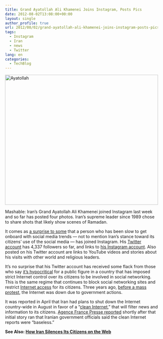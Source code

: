 ```yaml
---
title: Grand Ayatollah Ali Khamenei Joins Instagram, Posts Pics
date: 2012-08-02T13:08:00+00:00
layout: single
author_profile: true
url: 2012/08/02/grand-ayatollah-ali-khamenei-joins-instagram-posts-pics/
tags:
  - Instagram
  - Iran
  - news
  - Twitter
lang: en
categories: 
  - TechBlog
---
```

<a href="http://lh5.ggpht.com/-dtiAoEukghg/UBp0sry4YII/AAAAAAAAGq8/5bRr5cT3vFg/s1600-h/Ayatollah%25255B4%25255D.jpg" target="_blank"><img title="Ayatollah" border="0" alt="Ayatollah" src="http://lh3.ggpht.com/-uibzAXOLE2o/UBp0u_H10lI/AAAAAAAAGrE/zFBHHnm8gyc/Ayatollah_thumb%25255B2%25255D.jpg?imgmax=800" width="504" height="429" /></a> 

Mashable: Iran’s Grand Ayatollah Ali Khamenei joined Instagram last week and so far has posted four photos. Iran’s supreme leader since 1989 chose to share shots that likely show scenes of Ramadan. 

It comes as [a surprise to some](http://www.theatlantic.com/international/archive/2012/08/irans-supreme-leader-joined-instagram-heres-his-first-photo/260607/#) that a person who has been slow to get onboard with social media trends — not to mention Iran’s stance toward its citizens’ use of the social media — has joined Instagram. His [Twitter account](https://twitter.com/khamenei_ir) has 4,337 followers so far, and links to [his Instagram account](http://instagram.com/p/NbE2mVrVWJ/). Also posted on his Twitter account are links to YouTube videos and stories about his visits with other world and religious leaders. 

It’s no surprise that his Twitter account has received some flack from those who say [it’s hypocritical](http://www.guardian.co.uk/world/2011/jan/12/ayatollah-ali-khamenei-twitter-row) for a public figure in a country that has imposed strict Internet control over its citizens to be involved in social networking. This is the same regime that continues to block social networking sites and restrict [Internet access](http://mashable.com/2012/02/10/iran-internet-blocked/) for its citizens. Three years ago, [before a mass protest](http://news.cnet.com/8301-1023_3-10410035-93.html), the Internet was down due to government actions. 

It was reported in April that Iran had plans to shut down the Internet country-wide in August in favor of a “[clean Internet](http://www.ibtimes.com/articles/325415/20120409/iran-internet-intranet-censorhip-freedom-tehran-google.htm),” that will filter news and information to its citizens. [Agence France Presse reported](http://www.google.com/hostednews/afp/article/ALeqM5h4e57x6CYbsavza1PeDuQP7Bf9Vg) shortly after that initial story ran that Iranian government officials said the clean Internet reports were “baseless.” 

**See Also: [How Iran Silences Its Citizens on the Web](http://mashable.com/2012/07/23/iran-citizens-freedom-web/)**